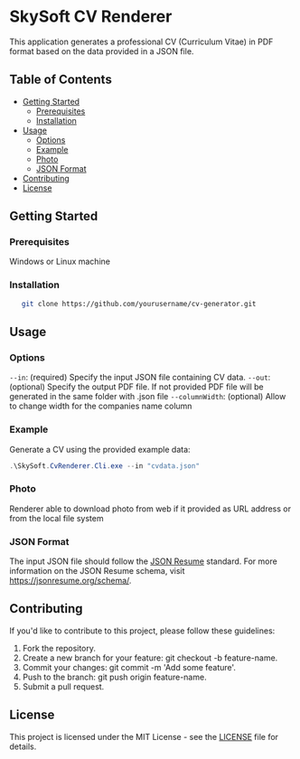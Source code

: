 # SkySoft CV Renderer

This application generates a professional CV (Curriculum Vitae) in PDF format based on the data provided in a JSON file.


## Table of Contents

- [Getting Started](#getting-started)
  - [Prerequisites](#prerequisites)
  - [Installation](#installation)
- [Usage](#usage)
  - [Options](#options)
  - [Example](#example)
  - [Photo](#example)
  - [JSON Format](#json-format)
- [Contributing](#contributing)
- [License](#license)

## Getting Started

### Prerequisites

Windows or Linux machine

### Installation

```bash
   git clone https://github.com/yourusername/cv-generator.git
```

## Usage

### Options
`--in`: (required) Specify the input JSON file containing CV data.
`--out`: (optional) Specify the output PDF file. If not provided PDF file will be generated in the same folder with .json file
`--columnWidth`: (optional) Allow to change width for the companies name column

### Example

Generate a CV using the provided example data:

```powershell
.\SkySoft.CvRenderer.Cli.exe --in "cvdata.json"
```

### Photo
Renderer able to download photo from web if it provided as URL address or from the local file system

### JSON Format
The input JSON file should follow the [JSON Resume](https://jsonresume.org/) standard. For more information on the JSON Resume schema, visit https://jsonresume.org/schema/.

## Contributing

If you'd like to contribute to this project, please follow these guidelines:

1. Fork the repository.
2. Create a new branch for your feature: git checkout -b feature-name.
3. Commit your changes: git commit -m 'Add some feature'.
4. Push to the branch: git push origin feature-name.
5. Submit a pull request.

## License

This project is licensed under the MIT License - see the [LICENSE](https://adampritchard.mit-license.org/) file for details.